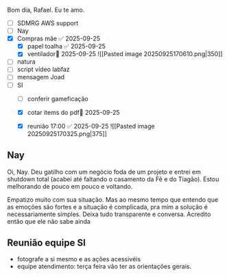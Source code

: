 Bom dia, Rafael. Eu te amo.

- [ ] SDMRG AWS support
- [ ] Nay
- [x] Compras mãe ✅ 2025-09-25
	- [x] papel toalha ✅ 2025-09-25
	- [x] ventilador📅 2025-09-25 ![[Pasted image 20250925170610.png|350]]
- [ ] natura
- [ ] script vídeo labfaz
- [ ] mensagem Joad
- [ ] SI
	- [ ] conferir gameficação
	- [x] cotar items do pdf📅 2025-09-25 
	- [x] reunião 17:00 ✅ 2025-09-25 ![[Pasted image 20250925170325.png|375]]



## Nay
Oi, Nay. Deu gatilho com um negócio foda de um projeto e entrei em shutdown total (acabei até faltando o casamento da Fê e do Tiagão). Estou melhorando de pouco em pouco e voltando.

Empatizo muito com sua situação. Mas ao mesmo tempo que entendo que as emoções são fortes e a situação é complicada, pra mim a solução é necessariamente simples. Deixa tudo transparente e conversa. Acredito então que ele não sabe ainda

## Reunião equipe SI
- fotografe a si mesmo e as ações acessivéis
- equipe atendimento: terça feira vão ter as orientações gerais.
